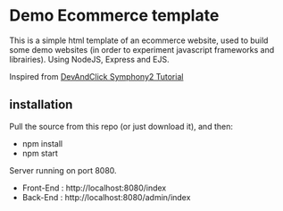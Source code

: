 # Demo Ecommerce template

This is a simple html template of an ecommerce website, used to build some demo websites (in order to experiment javascript frameworks and librairies).
Using NodeJS, Express and EJS.

Inspired from [DevAndClick Symphony2 Tutorial](https://github.com/devandclick/Ecommerce/blob/master/README.md)

## installation
Pull the source from this repo (or just download it), and then:
- npm install
- npm start

Server running on port 8080.
- Front-End : http://localhost:8080/index
- Back-End : http://localhost:8080/admin/index
